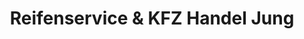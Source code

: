 ---
title: "Reifenservice & KFZ Handel Jung"
url: /waldburg/reifenservice-und-kfz-handel-jung/
shop: Reifen
---